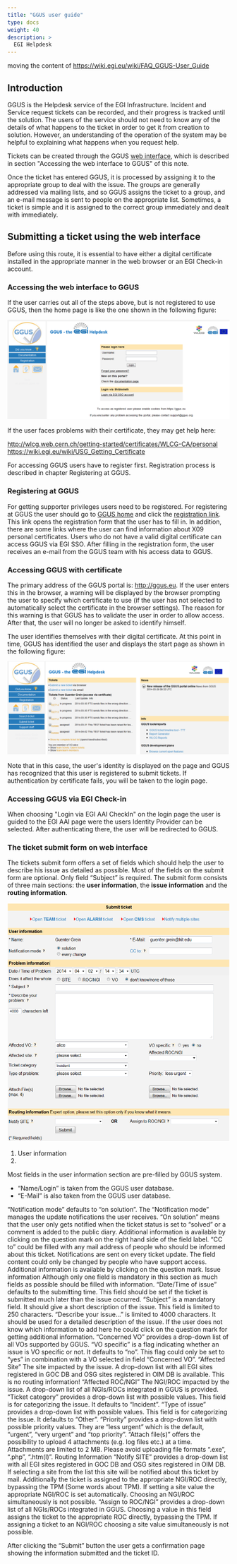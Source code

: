 ```yaml
---
title: "GGUS user guide"
type: docs
weight: 40
description: >
  EGI Helpdesk
---
```


moving the content of https://wiki.egi.eu/wiki/FAQ_GGUS-User_Guide

## Introduction

GGUS is the Helpdesk service of the EGI Infrastructure. Incident and Service request tickets
can be recorded, and their progress is tracked until the solution. The users of the service
should not need to know any of the details of what happens to the ticket in order to get it
from creation to solution. However, an understanding of the operation of the system may be
helpful to explaining what happens when you request help.

Tickets can be created through the GGUS [web interface](https://ggus.eu/), which is described
in section "Accessing the web interface to GGUS" of this note.

Once the ticket has entered GGUS, it is processed by assigning it to the appropriate group to
deal with the issue. The groups are generally addressed via mailing lists, and so GGUS assigns
the ticket to a group, and an e-mail message is sent to people on the appropriate list.
Sometimes, a ticket is simple and it is assigned to the correct group immediately and dealt
with immediately.

## Submitting a ticket using the web interface

Before using this route, it is essential to have either a digital certificate installed in the
appropriate manner in the web browser or an EGI Check-in account.

### Accessing the web interface to GGUS

If the user carries out all of the steps above, but is not registered to use GGUS, then the
home page is like the one shown in the following figure:

![GGUS home page for unregistered users](UG_Unregistered_User.png)

If the user faces problems with their certificate, they may get help here:

http://wlcg.web.cern.ch/getting-started/certificates/WLCG-CA/personal
https://wiki.egi.eu/wiki/USG_Getting_Certificate

For accessing GGUS users have to register first. Registration process is described in chapter
Registering at GGUS.

### Registering at GGUS

For getting supporter privileges users need to be registered. For registering at GGUS the user
should go to [GGUS home](https://ggus.eu/index.php?mode=index) and click the
[registration link](https://ggus.eu/index.php?mode=register_info).
This link opens the registration form that the user has to fill in. In addition, there are
some links where the user can find information about X09 personal certificates. Users who do
not have a valid digital certificate can access GGUS via EGI SSO.
After filling in the registration form, the user receives an e-mail from the GGUS team with
his access data to GGUS.

### Accessing GGUS with certificate

The primary address of the GGUS portal is: http://ggus.eu. If the user enters this in the browser,
a warning will be displayed by the browser prompting the user to specify which certificate to use
(if the user has not selected to automatically select the certificate in the browser settings).
The reason for this warning is that GGUS has to validate the user in order to allow access.
After that, the user will no longer be asked to identify himself.

The user identifies themselves with their digital certificate. At this point in time, GGUS has
identified the user and displays the start page as shown in the following figure:

![GGUS home page for recognized users](GGUS_Home.png)

Note that in this case, the user's identity is displayed on the page and GGUS has recognized that
this user is registered to submit tickets. If authentication by certificate fails, you will be
taken to the login page.

### Accessing GGUS via EGI Check-in

When choosing "Login via EGI AAI CheckIn" on the login page the user is guided to the EGI AAI
page were the users Identity Provider can be selected. After authenticating there, the user will
be redirected to GGUS.

### The ticket submit form on web interface


The tickets submit form offers a set of fields which should help the user to describe his issue
as detailed as possible. Most of the fields on the submit form are optional. Only field “Subject”
is required. The submit form consists of three main sections: the **user information**, the
**issue information** and the **routing information**.

![Ticket submit form on web interface](Ticket_Submit_Form.png)

1. User information
2. 
Most fields in the user information section are pre-filled by GGUS system.

- “Name/Login” is taken from the GGUS user database.
- “E-Mail” is also taken from the GGUS user database.

“Notification mode” defaults to “on solution”. The “Notification mode” manages the update notifications the user receives. “On solution” means that the user only gets notified when the ticket status is set to “solved” or a comment is added to the public diary. Additional information is available by clicking on the question mark on the right hand side of the field label.
“CC to” could be filled with any mail address of people who should be informed about this ticket. Notifications are sent on every ticket update. The field content could only be changed by people who have support access. Additional information is available by clicking on the question mark.
Issue information
Although only one field is mandatory in this section as much fields as possible should be filled with information.
“Date/Time of issue” defaults to the submitting time. This field should be set if the ticket is submitted much later than the issue occurred.
“Subject” is a mandatory field. It should give a short description of the issue. This field is limited to 250 characters.
“Describe your issue…” is limited to 4000 characters. It should be used for a detailed description of the issue. If the user does not know which information to add here he could click on the question mark for getting additional information.
“Concerned VO” provides a drop-down list of all VOs supported by GGUS.
“VO specific” is a flag indicating whether an issue is VO specific or not. It defaults to “no”. This flag could only be set to “yes” in combination with a VO selected in field “Concerned VO”.
“Affected Site” The site impacted by the issue. A drop-down list with all EGI sites registered in GOC DB and OSG sites registered in OIM DB is available. This is no routing information!
“Affected ROC/NGI” The NGI/ROC impacted by the issue. A drop-down list of all NGIs/ROCs integrated in GGUS is provided.
“Ticket category” provides a drop-down list with possible values. This field is for categorizing the issue. It defaults to “Incident”.
“Type of issue” provides a drop-down list with possible values. This field is for categorizing the issue. It defaults to “Other”.
“Priority” provides a drop-down list with possible priority values. They are “less urgent” which is the default, “urgent”, “very urgent” and “top priority”.
“Attach file(s)” offers the possibility to upload 4 attachments (e.g. log files etc.) at a time. Attachments are limited to 2 MB. Please avoid uploading file formats “.exe”, “.php”, “.htm(l)”.
Routing Information
“Notify SITE” provides a drop-down list with all EGI sites registered in GOC DB and OSG sites registered in OIM DB. If selecting a site from the list this site will be notified about this ticket by mail. Additionally the ticket is assigned to the appropriate NGI/ROC directly, bypassing the TPM (Some words about TPM). If setting a site value the appropriate NGI/ROC is set automatically. Choosing an NGI/ROC simultaneously is not possible.
“Assign to ROC/NGI” provides a drop-down list of all NGIs/ROCs integrated in GGUS. Choosing a value in this field assigns the ticket to the appropriate ROC directly, bypassing the TPM. If assigning a ticket to an NGI/ROC choosing a site value simultaneously is not possible.

After clicking the “Submit” button the user gets a confirmation page showing the information submitted and the ticket ID.

